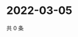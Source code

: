 # 2022-03-05

共 0 条

<!-- BEGIN WEIBO -->
<!-- 最后更新时间 Sat Mar 05 2022 21:16:50 GMT+0800 (China Standard Time) -->

<!-- END WEIBO -->

